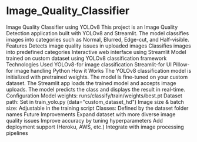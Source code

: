# Image_Quality_Classifier
Image Quality Classifier using YOLOv8
This project is an Image Quality Detection application built with YOLOv8 and Streamlit. The model classifies images into categories such as Normal, Blurred, Edge-cut, and Half-visible.
Features
Detects image quality issues in uploaded images
Classifies images into predefined categories
Interactive web interface using Streamlit
Model trained on custom dataset using YOLOv8 classification framework
Technologies Used
YOLOv8-for image classification
Streamlit-for UI
Pillow-for image handling
Python
How it Works
The YOLOv8 classification model is initialized with pretrained weights.
The model is fine-tuned on your custom dataset.
The Streamlit app loads the trained model and accepts image uploads.
The model predicts the class and displays the result in real-time.
Configuration
Model weights: runs/classify/train/weights/best.pt
Dataset path: Set in train_yolo.py (data="custom_dataset_hd")
Image size & batch size: Adjustable in the training script
Classes: Defined by the dataset folder names
Future Improvements
Expand dataset with more diverse image quality issues
Improve accuracy by tuning hyperparameters
Add deployment support (Heroku, AWS, etc.)
Integrate with image processing pipelines

